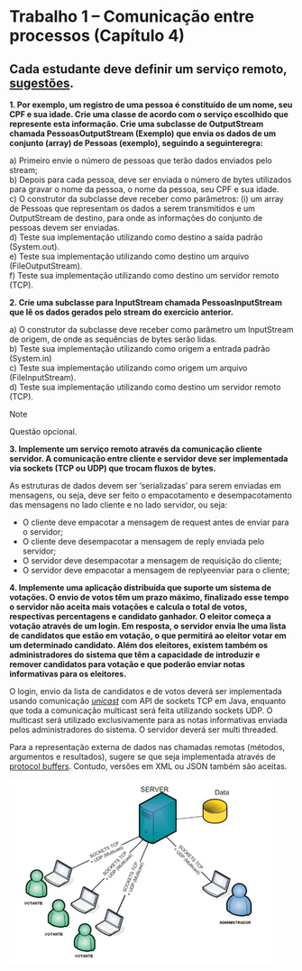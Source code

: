 # **Trabalho 1 – Comunicação entre processos (Capítulo 4)**

## **Cada estudante deve definir um serviço remoto, [sugestões][1].**

**1. Por exemplo, um registro de uma pessoa é constituído de um nome, seu CPF e 
sua idade. Crie uma classe de acordo com o serviço escolhido que represente esta 
informação. Crie uma subclasse de OutputStream chamada PessoasOutputStream (Exemplo)
que envia os dados de um conjunto (array) de Pessoas (exemplo), seguindo a seguinteregra:**

a) Primeiro envie o número de pessoas que terão dados enviados pelo stream;\
b) Depois para cada pessoa, deve ser enviada o número de bytes utilizados para gravar 
o nome da pessoa, o nome da pessoa, seu CPF e sua idade.\
c) O construtor da subclasse deve receber como parâmetros: (i) um array de Pessoas
que representam os dados a serem transmitidos e um OutputStream de destino, para onde 
as informações do conjunto de pessoas devem ser enviadas.\
d) Teste sua implementação utilizando como destino a saída padrão (System.out).\
e) Teste sua implementação utilizando como destino um arquivo (FileOutputStream).\
f) Teste sua implementação utilizando como destino um servidor remoto (TCP).

**2. Crie uma subclasse para InputStream chamada PessoasInputStream que lê os dados 
gerados pelo stream do exercício anterior.**

a) O construtor da subclasse deve receber como parâmetro um InputStream de origem, de 
onde as sequências de bytes serão lidas.\
b) Teste sua implementação utilizando como origem a entrada padrão (System.in)\
c) Teste sua implementação utilizando como origem um arquivo (FileInputStream).\
d) Teste sua implementação utilizando como destino um servidor remoto (TCP).

> [!NOTE]
> Questão opcional.
>
> **3. Implemente um serviço remoto através da comunicação cliente servidor. A 
> comunicação entre cliente e servidor deve ser implementada via sockets (TCP ou UDP) que
> trocam fluxos de bytes.**
> 
> As estruturas de dados devem ser ‘serializadas’ para serem enviadas em mensagens, 
> ou seja, deve ser feito o empacotamento e desempacotamento das mensagens no
> lado cliente e no lado servidor, ou seja:
> - O cliente deve empacotar a mensagem de request antes de enviar para o servidor;
> - O cliente deve desempacotar a mensagem de reply enviada pelo servidor;
> - O servidor deve desempacotar a mensagem de requisição do cliente;
> - O servidor deve empacotar a mensagem de replyeenviar para o cliente;

**4. Implemente uma aplicação distribuída que suporte um sistema de votações. O
envio de votos têm um prazo máximo, finalizado esse tempo o servidor não aceita mais
votações e calcula o total de votos, respectivas percentagens e candidato ganhador. O
eleitor começa a votação através de um login. Em resposta, o servidor envia lhe uma
lista de candidatos que estão em votação, o que permitirá ao eleitor votar em um determinado 
candidato. Além dos eleitores, existem também os administradores do sistema
que têm a capacidade de introduzir e remover candidatos para votação e que poderão
enviar notas informativas para os eleitores.**

O login, envio da lista de candidatos e de votos deverá ser implementada usando
comunicação <ins>*unicast*</ins> com API de sockets TCP em Java, enquanto que toda a comunicação multicast será feita utilizando sockets UDP. O multicast será utilizado exclusivamente para as notas informativas enviada pelos administradores do sistema. O servidor deverá ser multi threaded.

Para a representação externa de dados nas chamadas remotas (métodos, argumentos e resultados), sugere se que seja implementada através de [protocol buffers][2]. Contudo, versões em XML ou JSON também são aceitas.

![Figura 1: Arquitetura da aplicação](.fig1.jpg)

[1]: https://docs.google.com/document/d/195cAAxlmFoZ_mAgTuPGF7eD28e8-5zBA8_rSiGol59I/edit?tab=t.0
[2]: https://protobuf.dev/programming-guides/proto3/
